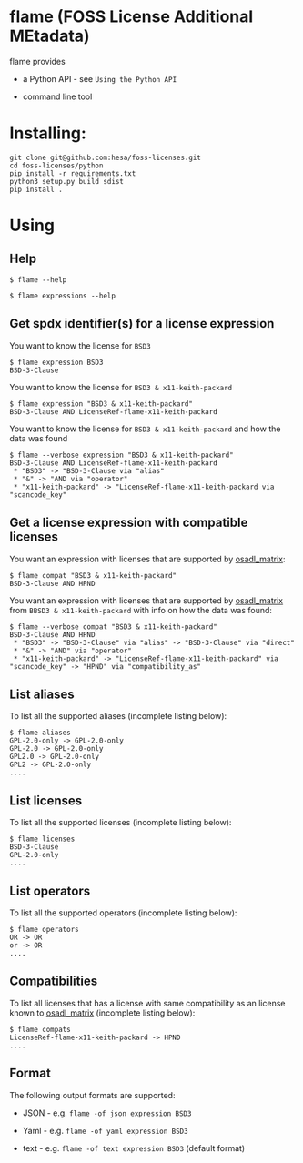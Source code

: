 <!--
SPDX-FileCopyrightText: 2023 Henrik Sandklef <hesa@sandklef.com>

SPDX-License-Identifier: GPL-3.0-or-later
-->

# flame (FOSS License Additional MEtadata)

flame provides

* a Python API - see `Using the Python API`

* command line tool


# Installing: 

```
git clone git@github.com:hesa/foss-licenses.git
cd foss-licenses/python
pip install -r requirements.txt
python3 setup.py build sdist
pip install .
```

# Using

## Help 

```shell
$ flame --help
```

```shell
$ flame expressions --help
```

## Get spdx identifier(s) for a license expression

You want to know the license for `BSD3`
```shell
$ flame expression BSD3
BSD-3-Clause
```

You want to know the license for `BSD3 & x11-keith-packard`
```
$ flame expression "BSD3 & x11-keith-packard"
BSD-3-Clause AND LicenseRef-flame-x11-keith-packard
```

You want to know the license for `BSD3 & x11-keith-packard` and how the data was found
```
$ flame --verbose expression "BSD3 & x11-keith-packard"
BSD-3-Clause AND LicenseRef-flame-x11-keith-packard
 * "BSD3" -> "BSD-3-Clause via "alias"
 * "&" -> "AND via "operator"
 * "x11-keith-packard" -> "LicenseRef-flame-x11-keith-packard via "scancode_key"
```


## Get a license expression with compatible licenses

You want an expression with licenses that are supported by [osadl_matrix](https://github.com/priv-kweihmann/osadl-matrix):
```
$ flame compat "BSD3 & x11-keith-packard"
BSD-3-Clause AND HPND
```

You want an expression with licenses that are supported by [osadl_matrix](https://github.com/priv-kweihmann/osadl-matrix) from `BBSD3 & x11-keith-packard` with info on how the data was found:
```
$ flame --verbose compat "BSD3 & x11-keith-packard"
BSD-3-Clause AND HPND
 * "BSD3" -> "BSD-3-Clause" via "alias" -> "BSD-3-Clause" via "direct"
 * "&" -> "AND" via "operator"
 * "x11-keith-packard" -> "LicenseRef-flame-x11-keith-packard" via "scancode_key" -> "HPND" via "compatibility_as"
```

## List aliases

To list all the supported aliases (incomplete listing below):
``` 
$ flame aliases
GPL-2.0-only -> GPL-2.0-only
GPL-2.0 -> GPL-2.0-only
GPL2.0 -> GPL-2.0-only
GPL2 -> GPL-2.0-only
....
``` 

## List licenses

To list all the supported licenses (incomplete listing below):
``` 
$ flame licenses
BSD-3-Clause
GPL-2.0-only
....
``` 

## List operators

To list all the supported operators (incomplete listing below):
``` 
$ flame operators
OR -> OR
or -> OR
....
``` 

## Compatibilities

To list all licenses that has a license with same compatibility as an license known to [osadl_matrix](https://github.com/priv-kweihmann/osadl-matrix) (incomplete listing below):
``` 
$ flame compats
LicenseRef-flame-x11-keith-packard -> HPND
....
``` 

## Format

The following output formats are supported:

* JSON - e.g. `flame -of json expression BSD3`

* Yaml - e.g. `flame -of yaml expression BSD3`

* text - e.g. `flame -of text expression BSD3` (default format)
